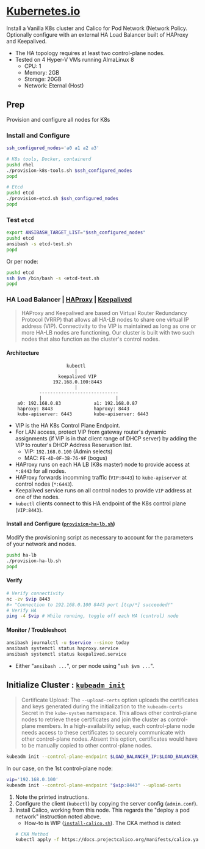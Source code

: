 # [Kubernetes.io](https://kubernetes.io/docs/)

Install a Vanilla K8s cluster and Calico for Pod Network (Network Policy. Optionally configure with an external HA Load Balancer built of HAProxy and Keepalived.

- The HA topology requires at least two control-plane nodes.
- Tested on 4 Hyper-V VMs running AlmaLinux 8
    - CPU: 1
    - Memory: 2GB
    - Storage: 20GB
    - Network: Eternal (Host)

## Prep

Provision and configure all nodes for K8s

### Install and Configure

```bash
ssh_configured_nodes='a0 a1 a2 a3'

# K8s tools, Docker, containerd
pushd rhel
./provision-k8s-tools.sh $ssh_configured_nodes
popd

# Etcd
pushd etcd
./provision-etcd.sh $ssh_configured_nodes
popd
```

### Test `etcd`

```bash
export ANSIBASH_TARGET_LIST="$ssh_configured_nodes"
pushd etcd
ansibash -s etcd-test.sh
popd
```

Or per node:

```bash
pushd etcd
ssh $vm /bin/bash -s <etcd-test.sh
popd
```

### HA Load Balancer | [HAProxy](http://docs.haproxy.org/) | [Keepalived](https://keepalived.org/)

>HAProxy and Keepalived are based on Virtual Router Redundancy Protocol (VRRP) that allows all HA-LB nodes to share one virtual IP address (VIP). Connectivity to the VIP is maintained as long as one or more HA-LB nodes are functioning. Our cluster is built with two such nodes that also function as the cluster's control nodes.

#### Architecture

```text
                      kubectl 
                         |
                   keepalived VIP
                 192.168.0.100:8443
                         |
            -----------------------------
            |                           |
    a0: 192.168.0.83            a1: 192.168.0.87
    haproxy: 8443               haproxy: 8443        
    kube-apiserver: 6443        kube-apiserver: 6443 
```
- VIP is the HA K8s Control Plane Endpoint.
- For LAN access, protect VIP from gateway router's dynamic assignments
(if VIP is in that client range of DHCP server)
by adding the VIP to router's DHCP Address Reservation list. 
    - VIP: `192.168.0.100` (Admin selects)
    - MAC: `FE-4D-0F-3B-76-9F` (bogus)
- HAProxy runs on each HA LB (K8s master) node to provide access at `*:8443` for all nodes.
- HAProxy forwards incomming traffic (`VIP:8443`) to `kube-apiserver` at control nodes (`*:6443`).
- Keepalived service runs on all control nodes to provide `VIP` address at one of the nodes.
- `kubectl` clients connect to this HA endpoint of the K8s control plane (`VIP:8443`).

#### Install and Configure ([`provision-ha-lb.sh`](ha-lb/provision-ha-lb.sh))

Modify the provisioning script as necessary 
to account for the parameters of your network and nodes.

```bash
pushd ha-lb
./provision-ha-lb.sh
popd
```

#### Verify

```bash
# Verify connectivity
nc -zv $vip 8443 
#> "Connection to 192.168.0.100 8443 port [tcp/*] succeeded!"
# Verify HA
ping -4 $vip # While running, toggle off each HA (control) node
```

#### Monitor / Troubleshoot

```bash
ansibash journalctl -u $service --since today
ansibash systemctl status haproxy.service
ansibash systemctl status keepalived.service
```
- Either "`ansibash ...`", or per node using "`ssh $vm ...`".


## Initialize Cluster : [`kubeadm init`](https://kubernetes.io/docs/reference/setup-tools/kubeadm/kubeadm-init/)

>Certificate Upload: The `--upload-certs` option uploads the certificates and keys generated during the initialization to the `kubeadm-certs` Secret in the `kube-system` namespace. This allows other control-plane nodes to retrieve these certificates and join the cluster as control-plane members. In a high-availability setup, each control-plane node needs access to these certificates to securely communicate with other control-plane nodes. Absent this option, certificates would have to be manually copied to other control-plane nodes.

```bash
kubeadm init --control-plane-endpoint $LOAD_BALANCER_IP:$LOAD_BALANCER_PORT --upload-certs
```

In our case, on the 1st control-plane node:

```bash
vip='192.168.0.100'
kubeadm init --control-plane-endpoint "$vip:8443" --upload-certs
```
1. Note the printed instructions.
1. Configure the client (`kubectl`) 
  by copying the server config (`admin.conf`).
1. Install Calico, working from this node. 
   This regards the "deploy a pod network" instruction noted above.
    - How-to is WIP ([`install-calico.sh`](rhel/install-calico.sh)). 
    The CKA method is dated:
    ```bash
    # CKA Method
    kubectl apply -f https://docs.projectcalico.org/manifests/calico.yaml
    ```